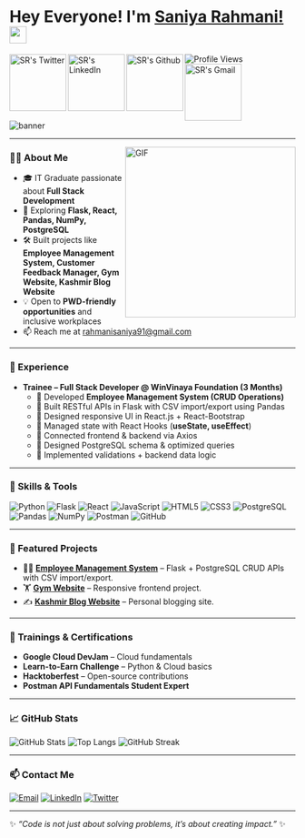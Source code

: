 # Hey Everyone! I'm [Saniya Rahmani!](https://github.com/saniyarahmani786) <img src="https://github.com/himanshusharma89/himanshusharma89/blob/master/Hi.gif" width="30px">

![Profile Views](https://komarev.com/ghpvc/?username=saniyarahmani786&color=blueviolet&style=flat-square)
<a href="https://x.com/8086Saniya">
  <img align="left" alt="SR's Twitter" width="100px" src="https://img.shields.io/badge/Twitter-1DA1F2?style=for-the-badge&logo=Twitter&logoColor=white" />
</a>
<a href="https://www.linkedin.com/in/saniya-rahmani/">
  <img align="left" alt="SR's LinkedIn" width="100px" src="https://img.shields.io/badge/Linkedin-0A66C2?style=for-the-badge&logo=Linkedin&logoColor=white" />
</a>
<a href="https://github.com/saniyarahmani786">
  <img align="left" alt="SR's Github" width="100px" src="https://img.shields.io/badge/Github-181717?style=for-the-badge&logo=Github&logoColor=white" />
</a>
<a href="mailto:rahmanisaniya91@gmail.com">
  <img align="left" alt="SR's Gmail" width="100px" src="https://img.shields.io/badge/Gmail-EA4335?style=for-the-badge&logo=Gmail&logoColor=white" />
</a>

<br clear="left" />

<a>
  <img alt="banner" src="https://github.com/aliya-rahmani/aliya-rahmani/blob/main/header_.png" />
</a>

---

<img align="right" alt="GIF" src="https://i.pinimg.com/originals/e4/26/70/e426702edf874b181aced1e2fa5c6cde.gif" width="300"/>

### 👩‍💻 About Me
- 🎓 IT Graduate passionate about **Full Stack Development**
- 🌱 Exploring **Flask, React, Pandas, NumPy, PostgreSQL**
- 🛠️ Built projects like **Employee Management System, Customer Feedback Manager, Gym Website, Kashmir Blog Website**
- 💡 Open to **PWD-friendly opportunities** and inclusive workplaces
- 📫 Reach me at [rahmanisaniya91@gmail.com](mailto:rahmanisaniya91@gmail.com)

---

### 💼 Experience
- **Trainee – Full Stack Developer @ WinVinaya Foundation (3 Months)**
  - 🔹 Developed **Employee Management System (CRUD Operations)**
  - 🔹 Built RESTful APIs in Flask with CSV import/export using Pandas
  - 🔹 Designed responsive UI in React.js + React-Bootstrap
  - 🔹 Managed state with React Hooks (**useState, useEffect**)
  - 🔹 Connected frontend & backend via Axios
  - 🔹 Designed PostgreSQL schema & optimized queries
  - 🔹 Implemented validations + backend data logic

---

### 🔧 Skills & Tools
![Python](https://img.shields.io/badge/Python-3776AB?style=flat-square&logo=python&logoColor=white)
![Flask](https://img.shields.io/badge/Flask-000000?style=flat-square&logo=flask&logoColor=white)
![React](https://img.shields.io/badge/React-20232A?style=flat-square&logo=react&logoColor=61DAFB)
![JavaScript](https://img.shields.io/badge/JavaScript-F7DF1E?style=flat-square&logo=javascript&logoColor=000)
![HTML5](https://img.shields.io/badge/HTML5-E34F26?style=flat-square&logo=html5&logoColor=white)
![CSS3](https://img.shields.io/badge/CSS3-1572B6?style=flat-square&logo=css3&logoColor=white)
![PostgreSQL](https://img.shields.io/badge/PostgreSQL-316192?style=flat-square&logo=postgresql&logoColor=white)
![Pandas](https://img.shields.io/badge/Pandas-150458?style=flat-square&logo=pandas&logoColor=white)
![NumPy](https://img.shields.io/badge/NumPy-013243?style=flat-square&logo=numpy&logoColor=white)
![Postman](https://img.shields.io/badge/Postman-FF6C37?style=flat-square&logo=postman&logoColor=white)
![GitHub](https://img.shields.io/badge/GitHub-181717?style=flat-square&logo=github)

---

### 🚀 Featured Projects
- 🧑‍💼 **[Employee Management System](#)** – Flask + PostgreSQL CRUD APIs with CSV import/export.
- 🏋️ **[Gym Website](#)** – Responsive frontend project.
- ✍️ **[Kashmir Blog Website](#)** – Personal blogging site.

---

### 🏅 Trainings & Certifications
- **Google Cloud DevJam** – Cloud fundamentals
- **Learn-to-Earn Challenge** – Python & Cloud basics
- **Hacktoberfest** – Open-source contributions
- **Postman API Fundamentals Student Expert**

---

### 📈 GitHub Stats
![GitHub Stats](https://github-readme-stats.vercel.app/api?username=saniyarahmani786&show_icons=true&theme=shades-of-purple)
![Top Langs](https://github-readme-stats.vercel.app/api/top-langs/?username=saniyarahmani786&layout=compact&theme=shades-of-purple)
![GitHub Streak](https://github-readme-streak-stats.herokuapp.com/?user=saniyarahmani786&theme=shades-of-purple)

---

### 📫 Contact Me
<a href="mailto:rahmanisaniya91@gmail.com"><img alt="Email" src="https://img.shields.io/badge/Email-EA4335?style=for-the-badge&logo=gmail&logoColor=white"></a>
<a href="https://www.linkedin.com/in/saniya-rahmani/"><img alt="LinkedIn" src="https://img.shields.io/badge/LinkedIn-0A66C2?style=for-the-badge&logo=linkedin&logoColor=white"></a>
<a href="https://x.com/8086Saniya"><img alt="Twitter" src="https://img.shields.io/badge/Twitter-1DA1F2?style=for-the-badge&logo=twitter&logoColor=white"></a>

---

✨ *“Code is not just about solving problems, it’s about creating impact.”* ✨
```


